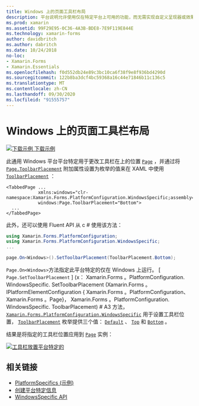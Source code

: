```yaml
---
title: Windows 上的页面工具栏布局
description: 平台说明允许使用仅在特定平台上可用的功能，而无需实现自定义呈现器或效果。 本文介绍如何使用 Windows 平台特定的，该平台更改了页面上工具栏的位置。
ms.prod: xamarin
ms.assetid: 99F29E95-0C36-4A3B-BDE8-7E9F119E844E
ms.technology: xamarin-forms
author: davidbritch
ms.author: dabritch
ms.date: 10/24/2018
no-loc:
- Xamarin.Forms
- Xamarin.Essentials
ms.openlocfilehash: f0d552db24e89c3bc10ca6f38f9e8f936bd4290d
ms.sourcegitcommit: 122b8ba3dcf4bc59368a16c44e71846b11c136c5
ms.translationtype: MT
ms.contentlocale: zh-CN
ms.lasthandoff: 09/30/2020
ms.locfileid: "91555757"
---
```

# <a name="page-toolbar-placement-on-windows"></a>Windows 上的页面工具栏布局

[![下载示例](~/media/shared/download.png) 下载示例](https://docs.microsoft.com/samples/xamarin/xamarin-forms-samples/userinterface-platformspecifics)

此通用 Windows 平台平台特定用于更改工具栏在上的位置 [`Page`](xref:Xamarin.Forms.Page) ，并通过将 [`Page.ToolbarPlacement`](xref:Xamarin.Forms.PlatformConfiguration.WindowsSpecific.Page.ToolbarPlacementProperty) 附加属性设置为枚举的值来在 XAML 中使用 [`ToolbarPlacement`](xref:Xamarin.Forms.PlatformConfiguration.WindowsSpecific.ToolbarPlacement) ：

```xaml
<TabbedPage ...
            xmlns:windows="clr-namespace:Xamarin.Forms.PlatformConfiguration.WindowsSpecific;assembly=Xamarin.Forms.Core"
            windows:Page.ToolbarPlacement="Bottom">
  ...
</TabbedPage>
```

此外，还可以使用 Fluent API 从 c # 使用该方法：

```csharp
using Xamarin.Forms.PlatformConfiguration;
using Xamarin.Forms.PlatformConfiguration.WindowsSpecific;
...

page.On<Windows>().SetToolbarPlacement(ToolbarPlacement.Bottom);
```

`Page.On<Windows>`方法指定此平台特定的仅在 Windows 上运行。 [ `Page.SetToolbarPlacement` ] (x： Xamarin.Forms 。PlatformConfiguration. WindowsSpecific. SetToolbarPlacement (Xamarin.Forms 。IPlatformElementConfiguration { Xamarin.Forms 。PlatformConfiguration、 Xamarin.Forms 。Page}， Xamarin.Forms 。PlatformConfiguration. WindowsSpecific. ToolbarPlacement) # A3 方法， [`Xamarin.Forms.PlatformConfiguration.WindowsSpecific`](xref:Xamarin.Forms.PlatformConfiguration.WindowsSpecific) 用于设置工具栏位置， [`ToolbarPlacement`](xref:Xamarin.Forms.PlatformConfiguration.WindowsSpecific.ToolbarPlacement) 枚举提供三个值： [`Default`](xref:Xamarin.Forms.PlatformConfiguration.WindowsSpecific.ToolbarPlacement.Default) 、 [`Top`](xref:Xamarin.Forms.PlatformConfiguration.WindowsSpecific.ToolbarPlacement.Top) 和 [`Bottom`](xref:Xamarin.Forms.PlatformConfiguration.WindowsSpecific.ToolbarPlacement.Bottom) 。

结果是将指定的工具栏位置应用到 [`Page`](xref:Xamarin.Forms.Page) 实例：

[![工具栏放置平台特定的](page-toolbar-placement-images/toolbar-placement.png)](page-toolbar-placement-images/toolbar-placement-large.png#lightbox "工具栏放置平台特定的")

## <a name="related-links"></a>相关链接

- [PlatformSpecifics (示例) ](/samples/xamarin/xamarin-forms-samples/userinterface-platformspecifics)
- [创建平台特定信息](~/xamarin-forms/platform/platform-specifics/index.md#creating-platform-specifics)
- [WindowsSpecific API](xref:Xamarin.Forms.PlatformConfiguration.WindowsSpecific)